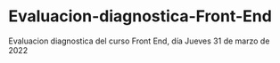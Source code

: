 # Evaluacion-diagnostica-Front-End

Evaluacion diagnostica del curso Front End, día Jueves 31 de marzo de 2022
